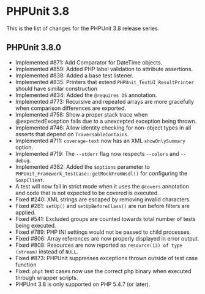 PHPUnit 3.8
===========

This is the list of changes for the PHPUnit 3.8 release series.

PHPUnit 3.8.0
-------------

* Implemented #871: Add Comparator for DateTime objects.
* Implemented #859: Added PHP label validation to attribute assertions.
* Implemented #838: Added a base test listener.
* Implemented #835: Printers that extend `PHPUnit_TextUI_ResultPrinter` should have similar construction
* Implemented #834: Added the `@requires OS` annotation.
* Implemented #773: Recursive and repeated arrays are more gracefully when comparison differences are exported.
* Implemented #758: Show a proper stack trace when @expectedException fails due to a unexcepted exception being thrown.
* Implemented #746: Allow identity checking for non-object types in all asserts that depend on `TraversableContains`.
* Implemented #711: `coverage-text` now has an XML `showOnlySummary` option.
* Implemented #719: The `--stderr` flag now respects `--colors` and `--debug`.
* Implemented #382: Added the `$options` parameter to `PHPUnit_Framework_TestCase::getMockFromWsdl()` for configuring the `SoapClient`.
* A test will now fail in strict mode when it uses the `@covers` annotation and code that is not expected to be covered is executed.
* Fixed #240: XML strings are escaped by removing invalid characters.
* Fixed #261: `setUp()` and `setUpBeforeClass()` are run before filters are applied.
* Fixed #541: Excluded groups are counted towards total number of tests being executed.
* Fixed #789: PHP INI settings would not be passed to child processes.
* Fixed #806: Array references are now properly displayed in error output.
* Fixed #808: Resources are now reported as `resource(13) of type (stream)` instead of `NULL`.
* Fixed #873: PHPUnit suppresses exceptions thrown outside of test case function
* Fixed: `phpt` test cases now use the correct php binary when executed through wrapper scripts.
* PHPUnit 3.8 is only supported on PHP 5.4.7 (or later).
